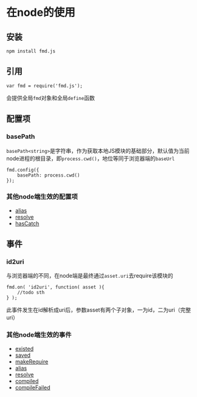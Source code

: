 # 在node的使用

## 安装

    npm install fmd.js

## 引用

    var fmd = require('fmd.js');

会提供全局`fmd`对象和全局`define`函数

## 配置项

### basePath

`basePath<string>`是字符串，作为获取本地JS模块的基础部分，默认值为当前node进程的根目录，即`process.cwd()`，地位等同于浏览器端的`baseUrl `

    fmd.config({
        basePath: process.cwd()
    });

### 其他node端生效的配置项

* [alias](/docs/api/config.html#alias)
* [resolve](/docs/api/config.html#resolve)
* [hasCatch](/docs/api/config.html#hascatch)

## 事件

### id2uri

与浏览器端的不同，在node端是最终通过`asset.uri`去require该模块的

    fmd.on( 'id2uri', function( asset ){
        //todo sth
    } );

此事件发生在id解析成uri后，参数asset有两个子对象，一为id，二为uri（完整uri）

### 其他node端生效的事件

* [existed](/docs/api/events-basic.html#event-existed-)
* [saved](/docs/api/events-advanced.html#event-saved-)
* [makeRequire](/docs/api/events-advanced.html#event-makerequire-)
* [alias](/docs/api/events-basic.html#event-alias-)
* [resolve](/docs/api/events-basic.html#event-resolve-)
* [compiled](/docs/api/events-basic.html#event-compiled-)
* [compileFailed](/docs/api/events-basic.html#event-compilefailed-)
